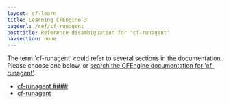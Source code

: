 ```yaml
---
layout: cf-learn
title: Learning CFEngine 3
pageurl: /ref/cf-runagent
posttitle: Reference disambiguation for 'cf-runagent'
navsection: none
---
```


The term 'cf-runagent' could refer to several sections in the documentation. Please choose one below, or
[search the CFEngine documentation for 'cf-runagent'](http://cfengine.com/docs/latest/search.html?q=cf-runagent).

- [cf-runagent \#\#\#\#](http://cfengine.com/docs/latest/guide-introduction.html#cf-runagent-####)
- [cf-runagent](http://cfengine.com/docs/latest/reference-components-cf-runagent.html#cf-runagent)

